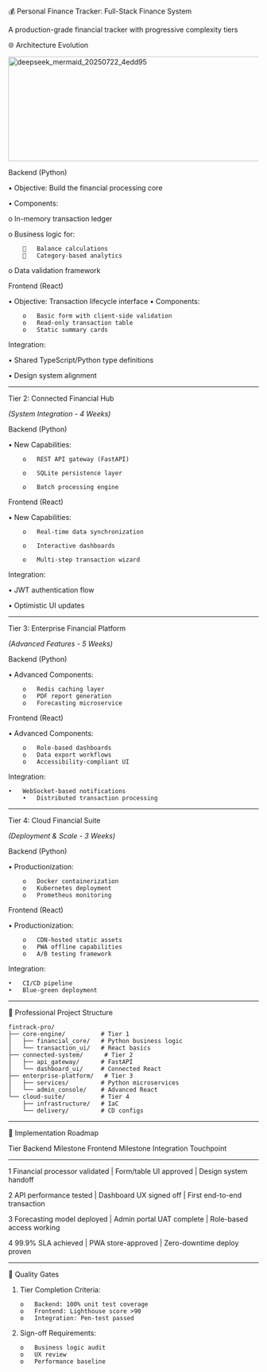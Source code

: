 
💰 Personal Finance Tracker: Full-Stack Finance System

A production-grade financial tracker with progressive complexity tiers

🌐 Architecture Evolution

<img width="3133" height="210" alt="deepseek_mermaid_20250722_4edd95" src="https://github.com/user-attachments/assets/ec696ee7-2efe-4feb-b879-aa698b67f920" />

Backend (Python)

• Objective: Build the financial processing core

• Components:

o In-memory transaction ledger

o Business logic for:

    		Balance calculations
    		Category-based analytics

o Data validation framework

Frontend (React)

• Objective: Transaction lifecycle interface
• Components:

    	o	Basic form with client-side validation
    	o	Read-only transaction table
    	o	Static summary cards

Integration:

• Shared TypeScript/Python type definitions

• Design system alignment

---

Tier 2: Connected Financial Hub

_(System Integration - 4 Weeks)_

Backend (Python)

• New Capabilities:

    	o	REST API gateway (FastAPI)

    	o	SQLite persistence layer

    	o	Batch processing engine

Frontend (React)

• New Capabilities:

    	o	Real-time data synchronization

    	o	Interactive dashboards

    	o	Multi-step transaction wizard

Integration:

• JWT authentication flow

• Optimistic UI updates

---

Tier 3: Enterprise Financial Platform

_(Advanced Features - 5 Weeks)_

Backend (Python)

• Advanced Components:

    	o	Redis caching layer
    	o	PDF report generation
    	o	Forecasting microservice

Frontend (React)

• Advanced Components:

    	o	Role-based dashboards
    	o	Data export workflows
    	o	Accessibility-compliant UI

Integration:

    •	WebSocket-based notifications
        •	Distributed transaction processing

---

Tier 4: Cloud Financial Suite

_(Deployment & Scale - 3 Weeks)_

Backend (Python)

• Productionization:

    	o	Docker containerization
    	o	Kubernetes deployment
    	o	Prometheus monitoring

Frontend (React)

• Productionization:

    	o	CDN-hosted static assets
    	o	PWA offline capabilities
    	o	A/B testing framework

Integration:

    •	CI/CD pipeline
    •	Blue-green deployment

---

📂 Professional Project Structure

    fintrack-pro/
    ├── core-engine/          # Tier 1
    │   ├── financial_core/   # Python business logic
    │   └── transaction_ui/   # React basics
    ├── connected-system/      # Tier 2
    │   ├── api_gateway/      # FastAPI
    │   └── dashboard_ui/     # Connected React
    ├── enterprise-platform/   # Tier 3
    │   ├── services/         # Python microservices
    │   └── admin_console/    # Advanced React
    └── cloud-suite/          # Tier 4
        ├── infrastructure/   # IaC
        └── delivery/         # CD configs

---

🚀 Implementation Roadmap

Tier Backend Milestone Frontend Milestone Integration Touchpoint

---

1 Financial processor validated | Form/table UI approved | Design system handoff

2 API performance tested | Dashboard UX signed off | First end-to-end transaction

3 Forecasting model deployed | Admin portal UAT complete | Role-based access working

4 99.9% SLA achieved | PWA store-approved | Zero-downtime deploy proven

---

🔧 Quality Gates

1.  Tier Completion Criteria:

        o	Backend: 100% unit test coverage
        o	Frontend: Lighthouse score >90
        o	Integration: Pen-test passed

2.  Sign-off Requirements:

        o	Business logic audit
        o	UX review
        o	Performance baseline
